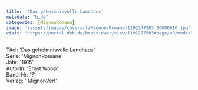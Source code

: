```yaml
---
title:  'Das geheimnisvolle Landhaus'
metadate: "hide"
categories: [MignonRomane]
image: '/assets/images/coverart/Mignon-Romane/1192277503_00000010.jpg'
visit: 'https://portal.dnb.de/bookviewer/view/1192277503#page/n0/mode/2up'
---
```

Titel: 'Das geheimnisvolle Landhaus' <br>
Serie: 'MignonRomane' <br>
Jahr: '1915' <br>
AutorIn: 'Ernst Woop' <br>
Band-Nr: '?' <br>
Verlag: ' MignonVerl'